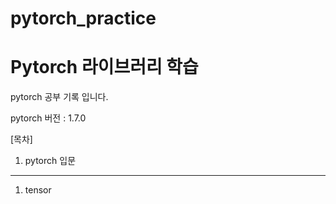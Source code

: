 # pytorch_practice

Pytorch 라이브러리 학습
=====================

pytorch 공부 기록 입니다. 

pytorch 버전 : 1.7.0 

[목차]

1. pytorch 입문
----------------

01. tensor
